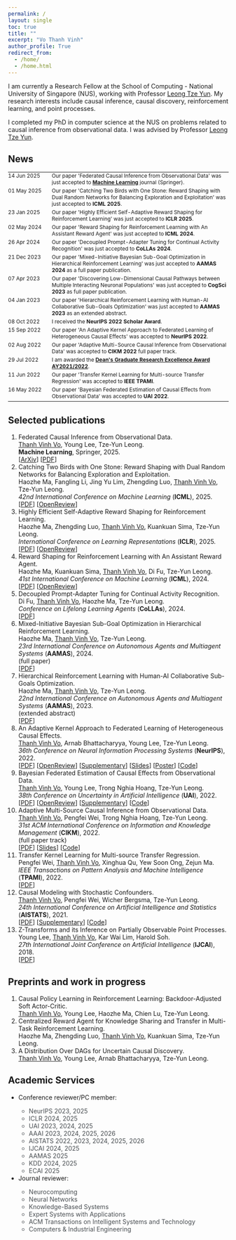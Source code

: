 ```yaml
---
permalink: /
layout: single
toc: true
title: ""
excerpt: "Vo Thanh Vinh"
author_profile: True
redirect_from: 
  - /home/
  - /home.html
---
```


I am currently a Research Fellow at the School of Computing - National University of Singapore (NUS), working with Professor <a href="https://www.comp.nus.edu.sg/~leongty/" target="_blank">Leong Tze Yun</a>. My research interests include causal inference, causal discovery, reinforcement learning, and point processes.

I completed my PhD in computer science at the NUS on problems related to causal inference from observational data. I was advised by Professor <a href="https://www.comp.nus.edu.sg/~leongty/" target="_blank">Leong Tze Yun</a>.
## News

<table style='border:none;font-size: 0.85em;'>
    <tr style='border:none;'>
      <td style='vertical-align: top;border:none;width: 100px;padding: 0px 0px 4px 0px; margin: 0;'><span class='date_news'>14 Jun 2025</span></td>
      <td align="left" style='vertical-align: top;border:none;padding: 0px 0px 4px 0px; margin: 0;'>Our paper 'Federated Causal Inference from Observational Data' was just accepted to <b><a href="https://link.springer.com/journal/10994" target="_blank">Machine Learning</a></b> journal (Springer).</td>
    </tr>
    <tr style='border:none;'>
      <td style='vertical-align: top;border:none;width: 100px;padding: 0px 0px 4px 0px; margin: 0;'><span class='date_news'>01 May 2025</span></td>
      <td align="left" style='vertical-align: top;border:none;padding: 0px 0px 4px 0px; margin: 0;'>Our paper 'Catching Two Birds with One Stone: Reward Shaping with Dual Random Networks for Balancing Exploration and Exploitation' was just accepted to <b>ICML 2025</b>.</td>
    </tr>
    <tr style='border:none;'>
      <td style='vertical-align: top;border:none;width: 100px;padding: 0px 0px 4px 0px; margin: 0;'><span class='date_news'>23 Jan 2025</span></td>
      <td align="left" style='vertical-align: top;border:none;padding: 0px 0px 4px 0px; margin: 0;'>Our paper 'Highly Efficient Self-Adaptive Reward Shaping for Reinforcement Learning' was just accepted to <b>ICLR 2025</b>.</td>
    </tr>
    <tr style='border:none;'>
      <td style='vertical-align: top;border:none;width: 100px;padding: 0px 0px 4px 0px; margin: 0;'><span class='date_news'>02 May 2024</span></td>
      <td align="left" style='vertical-align: top;border:none;padding: 0px 0px 4px 0px; margin: 0;'>Our paper 'Reward Shaping for Reinforcement Learning with An Assistant Reward Agent' was just accepted to <b>ICML 2024</b>.</td>
    </tr>
    <tr style='border:none;'>
      <td style='vertical-align: top;border:none;width: 100px;padding: 0px 0px 4px 0px; margin: 0;'><span class='date_news'>26 Apr 2024</span></td>
      <td align="left" style='vertical-align: top;border:none;padding: 0px 0px 4px 0px; margin: 0;'>Our paper 'Decoupled Prompt-Adapter Tuning for Continual Activity Recognition' was just accepted to <b>CoLLAs 2024</b>.</td>
    </tr>
    <tr style='border:none;'>
      <td style='vertical-align: top;border:none;width: 100px;padding: 0px 0px 4px 0px; margin: 0;'><span class='date_news'>21 Dec 2023</span></td>
      <td align="left" style='vertical-align: top;border:none;padding: 0px 0px 4px 0px; margin: 0;'>Our paper 'Mixed-Initiative Bayesian Sub-Goal Optimization in Hierarchical Reinforcement Learning' was just accepted to <b>AAMAS 2024</b> as a full paper publication.</td>
    </tr>
    <tr style='border:none;'>
      <td style='vertical-align: top;border:none;width: 100px;padding: 0px 0px 4px 0px; margin: 0;'><span class='date_news'>07 Apr 2023</span></td>
      <td align="left" style='vertical-align: top;border:none;padding: 0px 0px 4px 0px; margin: 0;'>Our paper 'Discovering Low-Dimensional Causal Pathways between Multiple Interacting Neuronal Populations' was just accepted to <b>CogSci 2023</b> as full paper publication.</td>
    </tr>
    <tr style='border:none;'>
      <td style='vertical-align: top;border:none;width: 100px;padding: 0px 0px 4px 0px; margin: 0;'><span class='date_news'>04 Jan 2023</span></td>
      <td align="left" style='vertical-align: top;border:none;padding: 0px 0px 4px 0px; margin: 0;'>Our paper 'Hierarchical Reinforcement Learning with Human-AI Collaborative Sub-Goals Optimization' was just accepted to <b>AAMAS 2023</b> as an extended abstract.</td>
    </tr>
    <tr style='border:none;'>
      <td style='vertical-align: top;border:none;width: 100px;padding: 0px 0px 4px 0px; margin: 0;'><span class='date_news'>08 Oct 2022</span></td>
      <td align="left" style='vertical-align: top;border:none;padding: 0px 0px 4px 0px; margin: 0;'>I received the <b>NeurIPS 2022 Scholar Award</b>.</td>
    </tr>
    <tr style='border:none;'>
      <td style='vertical-align: top;border:none;width: 100px;padding: 0px 0px 4px 0px; margin: 0;'><span class='date_news'>15 Sep 2022</span></td>
      <td align="left" style='vertical-align: top;border:none;padding: 0px 0px 4px 0px; margin: 0;'>Our paper 'An Adaptive Kernel Approach to Federated Learning of Heterogeneous Causal Effects' was accepted to <b>NeurIPS 2022</b>.</td>
    </tr>
    <tr style='border:none;'>
      <td style='vertical-align: top;border:none;width: 100px;padding: 0px 0px 4px 0px; margin: 0;'><span class='date_news'>02 Aug 2022</span></td>
      <td align="left" style='vertical-align: top;border:none;padding: 0px 0px 4px 0px; margin: 0;'>Our paper 'Adaptive Multi-Source Causal Inference from Observational Data' was accepted to <b>CIKM 2022</b> full paper track.</td>
    </tr>
    <tr style='border:none;'>
      <td style='vertical-align: top;border:none;width: 100px;padding: 0px 0px 4px 0px; margin: 0;'><span class='date_news'>29 Jul 2022</span></td>
      <td align="left" style='vertical-align: top;border:none;padding: 0px 0px 4px 0px; margin: 0;'>I am awarded the <b> <a href="https://www.comp.nus.edu.sg/programmes/pg/awards/deans-research/" target="_blank">Dean's Graduate Research Excellence Award AY2021/2022</a></b>.</td>
    </tr>
    <tr style='border:none;'>
      <td style='vertical-align: top;border:none;width: 100px;padding: 0px 0px 4px 0px; margin: 0;'><span class='date_news'>11 Jun 2022</span></td>
      <td align="left" style='vertical-align: top;border:none;padding: 0px 0px 4px 0px; margin: 0;'>Our paper 'Transfer Kernel Learning for Multi-source Transfer Regression' was accepted to <b>IEEE TPAMI</b>.</td>
    </tr>
    <tr style='border:none;'>
      <td style='vertical-align: top;border:none;width: 100px;padding: 0px 0px 4px 0px; margin: 0;'><span class='date_news'>16 May 2022</span></td>
      <td align="left" style='vertical-align: top;border:none;padding: 0px 0px 4px 0px; margin: 0;'>Our paper 'Bayesian Federated Estimation of Causal Effects from Observational Data' was accepted to <b>UAI 2022</b>.</td>
    </tr>
  <!--
    <tr style='border:none;'>
      <td style='vertical-align: top;border:none;width: 100px;padding: 0px 0px 4px 0px; margin: 0'><span class='date_news'>09 Feb 2022</span></td>
      <td align="left" style='vertical-align: top;border:none;padding: 0px 0px 4px 0px; margin: 0;'>I passed my PhD oral defense.</td>
    </tr>
    <tr style='border:none;'>
      <td style='vertical-align: top;border:none;width: 100px;padding: 0; margin: 0'><span class='date_news'>08 Aug 2021</span></td>
      <td align="left" style='vertical-align: top;border:none;padding: 0; margin: 0;'>I submitted my PhD thesis.</td>
    </tr>
  -->
</table>

## Selected publications
<!-- ======-->
1. Federated Causal Inference from Observational Data. <br /><ins>Thanh Vinh Vo</ins>, Young Lee, Tze-Yun Leong. <br />**Machine Learning**, Springer, 2025.<br />[<a href="https://arxiv.org/pdf/2308.13047v2" target="_blank">ArXiv</a>] [<a href="https://rdcu.be/exqqs" target="_blank">PDF</a>]
2. Catching Two Birds with One Stone: Reward Shaping with Dual Random Networks for Balancing Exploration and Exploitation. <br /> Haozhe Ma, Fangling Li, Jing Yu Lim, Zhengding Luo, <ins>Thanh Vinh Vo</ins>, Tze-Yun Leong. <br />*42nd International Conference on Machine Learning* (**ICML**), 2025.<br />[<a href="https://openreview.net/pdf?id=YqtgKdW9dD" target="_blank">PDF</a>] [<a href="https://openreview.net/forum?id=YqtgKdW9dD&noteId=WERlSaaI2P" target="_blank">OpenReview</a>]
3. Highly Efficient Self-Adaptive Reward Shaping for Reinforcement Learning. <br />Haozhe Ma, Zhengding Luo, <ins>Thanh Vinh Vo</ins>, Kuankuan Sima, Tze-Yun Leong. <br />*International Conference on Learning Representations* (**ICLR**), 2025. <br /> [<a href="https://arxiv.org/pdf/2408.03029" target="_blank">PDF</a>] [<a href="https://openreview.net/forum?id=QOfWubPhdS" target="_blank">OpenReview</a>]
4. Reward Shaping for Reinforcement Learning with An Assistant Reward Agent. <br />Haozhe Ma, Kuankuan Sima, <ins>Thanh Vinh Vo</ins>, Di Fu, Tze-Yun Leong. <br />*41st International Conference on Machine Learning* (**ICML**), 2024. <br />[<a href="https://raw.githubusercontent.com/mlresearch/v235/main/assets/ma24l/ma24l.pdf" target="_blank">PDF</a>] [<a href="https://openreview.net/forum?id=a3XFF0PGLU" target="_blank">OpenReview</a>]
5. Decoupled Prompt-Adapter Tuning for Continual Activity Recognition. <br />Di Fu, <ins>Thanh Vinh Vo</ins>, Haozhe Ma, Tze-Yun Leong. <br />*Conference on Lifelong Learning Agents* (**CoLLAs**), 2024. <br />[<a href="https://drive.google.com/file/d/1rvCToxR_ErO-N9ibSmma2Lm-zmQvus_j/view" target="_blank">PDF</a>]
6. Mixed-Initiative Bayesian Sub-Goal Optimization in Hierarchical Reinforcement Learning. <br /> Haozhe Ma, <ins>Thanh Vinh Vo</ins>, Tze-Yun Leong. <br />*23rd International Conference on Autonomous Agents and Multiagent Systems* (**AAMAS**), 2024. <br />(full paper)<br />[<a href="https://dl.acm.org/doi/abs/10.5555/3635637.3662991" target="_blank">PDF</a>]
7. Hierarchical Reinforcement Learning with Human-AI Collaborative Sub-Goals Optimization. <br /> Haozhe Ma, <ins>Thanh Vinh Vo</ins>, Tze-Yun Leong. <br />*22nd International Conference on Autonomous Agents and Multiagent Systems* (**AAMAS**), 2023. <br />(extended abstract) <br />[<a href="https://dl.acm.org/doi/abs/10.5555/3545946.3598917" target="_blank">PDF</a>]
8. An Adaptive Kernel Approach to Federated Learning of Heterogeneous Causal Effects. <br /><ins>Thanh Vinh Vo</ins>, Arnab Bhattacharyya, Young Lee, Tze-Yun Leong. <br />*36th Conference on Neural Information Processing Systems* (**NeurIPS**), 2022.<br /> [<a href="https://openreview.net/pdf?id=fJt2KFnRqZ" target="_blank">PDF</a>] [<a href="https://openreview.net/forum?id=fJt2KFnRqZ" target="_blank">OpenReview</a>] [<a href="https://openreview.net/attachment?id=fJt2KFnRqZ&name=supplementary_material" target="_blank">Supplementary</a>] [<a href="https://vothanhvinh.github.io/files/CausalRFF_NeurIPS2022_short_slides.pdf" target="_blank">Slides</a>] [<a href="https://vothanhvinh.github.io/files/CausalRFF_NeurIPS_2022_Poster_A0.pdf" target="_blank">Poster</a>] [<a href="https://github.com/vothanhvinh/CausalRFF" target="_blank">Code</a>]
9. Bayesian Federated Estimation of Causal Effects from Observational Data. <br /><ins>Thanh Vinh Vo</ins>, Young Lee, Trong Nghia Hoang, Tze-Yun Leong. <br />*38th Conference on Uncertainty in Artificial Intelligence* (**UAI**), 2022. <br />[<a href="https://proceedings.mlr.press/v180/vo22a/vo22a.pdf" target="_blank">PDF</a>] [<a href="https://openreview.net/forum?id=BEl3vP8sqlc" target="_blank">OpenReview</a>] [<a href="https://proceedings.mlr.press/v180/vo22a/vo22a-supp.pdf" target="_blank">Supplementary</a>] [<a href="https://github.com/vothanhvinh/FedCI" target="_blank">Code</a>]
10. Adaptive Multi-Source Causal Inference from Observational Data. <br /><ins>Thanh Vinh Vo</ins>, Pengfei Wei, Trong Nghia Hoang, Tze-Yun Leong. <br />*31st ACM International Conference on Information and Knowledge Management* (**CIKM**), 2022. <br />(full paper track)<br />[<a href="https://dl.acm.org/doi/pdf/10.1145/3511808.3557230" target="_blank">PDF</a>] [<a href="https://vothanhvinh.github.io/files/AdaTRANS_CIKM2022_slides.pdf" target="_blank">Slides</a>]  [<a href="https://github.com/vothanhvinh/AdaTRANS" target="_blank">Code</a>]
11. Transfer Kernel Learning for Multi-source Transfer Regression. <br />Pengfei Wei, <ins>Thanh Vinh Vo</ins>, Xinghua Qu, Yew Soon Ong, Zejun Ma. <br />*IEEE Transactions on Pattern Analysis and Machine Intelligence* (**TPAMI**), 2022. <br />[<a href="https://ieeexplore.ieee.org/document/9802749" target="_blank">PDF</a>]
12. Causal Modeling with Stochastic Confounders. <br /><ins>Thanh Vinh Vo</ins>, Pengfei Wei, Wicher Bergsma, Tze-Yun Leong. <br />*24th International Conference on Artificial Intelligence and Statistics* (**AISTATS**), 2021. <br />[<a href="http://proceedings.mlr.press/v130/vinh-vo21a/vinh-vo21a.pdf" target="_blank">PDF</a>] [<a href="http://proceedings.mlr.press/v130/vinh-vo21a/vinh-vo21a-supp.pdf" target="_blank">Supplementary</a>] [<a href="https://github.com/vothanhvinh/CausalSC" target="_blank">Code</a>]
13. Z-Transforms and its Inference on Partially Observable Point Processes. <br />Young Lee, <ins>Thanh Vinh Vo</ins>, Kar Wai Lim, Harold Soh. <br />*27th International Joint Conference on Artificial Intelligence* (**IJCAI**), 2018. <br />[<a href="https://www.ijcai.org/proceedings/2018/0328.pdf" target="_blank">PDF</a>]

<!--
13. Generation Meets Recommendation: Proposing Novel Items for Groups of Users. <br />**Thanh Vinh Vo**, Harold Soh. <br />*ACM Recommender Systems Conference* (**RecSys**), 2018. *(Best Long Paper Award Runner-up)* <br />
-->

<!--
13. Instance Reduction for Time Series Classification using MDL Principle. <br />**Thanh Vinh Vo**, Duong Tuan Anh. <br />*Intelligent Data Analysis 21(3)*, IOS Press, 2017.
-->

<!--
Discovering Low-Dimensional Causal Pathways between Multiple Interacting Neuronal Populations. <br /> Evangelos Sigalas, **Thanh Vinh Vo**, Tze-Yun Leong, Camilo Libedinsky. <br />*45th Annual Meeting of the Cognitive Science Society* (**CogSci**), 2023. <br />(full paper) <br />[<a href="https://escholarship.org/uc/item/3r68f33q" target="_blank">PDF</a>]
-->
	

## Preprints and work in progress
<!-- ======-->
1. Causal Policy Learning in Reinforcement Learning: Backdoor-Adjusted Soft Actor-Critic. <br /><ins>Thanh Vinh Vo</ins>, Young Lee, Haozhe Ma, Chien Lu, Tze-Yun Leong. <br />
2. Centralized Reward Agent for Knowledge Sharing and Transfer in Multi-Task Reinforcement Learning. <br />Haozhe Ma, Zhengding Luo, <ins>Thanh Vinh Vo</ins>, Kuankuan Sima, Tze-Yun Leong. <br />
3. A Distribution Over DAGs for Uncertain Causal Discovery. <br /><ins>Thanh Vinh Vo</ins>, Young Lee, Arnab Bhattacharyya, Tze-Yun Leong.

<!--
## Teaching
GAP teaching assistant at National University of Singapore, 2017-2020.
- Programming methodology
- Data structures and algorithms
-->

## Academic Services
<ul>
  <li>Conference reviewer/PC member:</li>
  <ul style='font-size=1em; color: #494e52;'>
    <li>NeurIPS 2023, 2025</li>
    <li>ICLR 2024, 2025</li>
    <li>UAI 2023, 2024, 2025</li>
    <li>AAAI 2023, 2024, 2025, 2026</li>
    <li>AISTATS 2022, 2023, 2024, 2025, 2026</li>
    <li>IJCAI 2024, 2025</li>
    <li>AAMAS 2025</li>
    <li>KDD 2024, 2025</li>
    <li>ECAI 2025</li>
  </ul>
  <li>Journal reviewer:</li>
  <ul style='font-size=1em; color: #494e52;'>
	<li>Neurocomputing</li>
    <li>Neural Networks</li>
    <li>Knowledge-Based Systems</li>
    <li>Expert Systems with Applications</li>
    <li>ACM Transactions on Intelligent Systems and Technology</li>
    <li>Computers & Industrial Engineering</li>
  </ul>
</ul>


<!--
## PhD thesis
- Causal Inference from Observational Data <br />Advisor: Professor <a href="https://www.comp.nus.edu.sg/~leongty/" target="_blank">Leong Tze Yun</a>
-->
